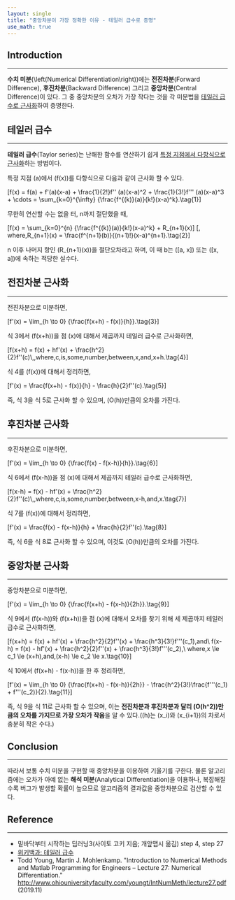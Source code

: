 ```yaml
---
layout: single
title: "중앙차분이 가장 정확한 이유 - 테일러 급수로 증명"
use_math: true
---
```


## Introduction
---

**수치 미분**\(\left(Numerical Differentiation\right)\)에는 **전진차분**(Forward Difference), **후진차분**(Backward Difference) 그리고 **중앙차분**(Central Difference)이 있다. 그 중 중앙차분의 오차가 가장 작다는 것을 각 미분법을 <u>테일러 급수로 근사화</u>하여 증명한다.

## 테일러 급수
---

**테일러 급수**(Taylor series)는 난해한 함수를 연산하기 쉽게 <u>특정 지점에서 다항식으로 근사화</u>하는 방법이다.

특정 지점 \(a\)에서 \(f(x)\)를 다항식으로 다음과 같이 근사화 할 수 있다.

\[f(x) = f(a) + f'(a)(x-a) + \frac{1}{2!}f'' (a)(x-a)^2 + \frac{1}{3!}f''' (a)(x-a)^3 + \cdots = \sum_{k=0}^{\infty} {\frac{f^{(k)}(a)}{k!}(x-a)^k}.\tag{1}\]

무한히 연산할 수는 없을 터, n까지 절단했을 때, 

\[f(x) = \sum_{k=0}^{n} {\frac{f^{(k)}(a)}{k!}(x-a)^k} + R_{n+1}(x)\]
\[, where\,R_{n+1}(x) = \frac{f^{n+1}(b)}{(n+1)!}(x-a)^{n+1}.\tag{2}\]

n 이후 나머지 항인 \(R_{n+1}(x)\)을 절단오차라고 하며, 이 때 b는 \([a, x]\) 또는 \([x, a]\)에 속하는 적당한 실수다.

## 전진차분 근사화
---

전진차분으로 미분하면, 

\[f'(x) = \lim_{h \to 0} {\frac{f(x+h) - f(x)}{h}}.\tag{3}\]

식 3에서 \(f(x+h)\)을 점 \(x\)에 대해서 제곱까지 테일러 급수로 근사화하면,

\[f(x+h) = f(x) + hf'(x) + \frac{h^2}{2}f''(c)\\,\,where\,c\,is\,some\,number\,between\,x\,and\,x+h.\tag{4}\]

식 4를 \(f(x)\)에 대해서 정리하면,

\[f'(x) = \frac{f(x+h) - f(x)}{h} - \frac{h}{2}f''(c).\tag{5}\]

즉, 식 3을 식 5로 근사화 할 수 있으며, \(O(h)\)만큼의 오차를 가진다.

## 후진차분 근사화
---

후진차분으로 미분하면, 

\[f'(x) = \lim_{h \to 0} {\frac{f(x) - f(x-h)}{h}}.\tag{6}\]

식 6에서 \(f(x-h)\)을 점 \(x\)에 대해서 제곱까지 테일러 급수로 근사화하면,

\[f(x-h) = f(x) - hf'(x) + \frac{h^2}{2}f''(c)\\,\,where\,c\,is\,some\,number\,between\,x-h\,and\,x.\tag{7}\]

식 7를 \(f(x)\)에 대해서 정리하면,

\[f'(x) = \frac{f(x) - f(x-h)}{h} + \frac{h}{2}f''(c).\tag{8}\]

즉, 식 6을 식 8로 근사화 할 수 있으며, 이것도 \(O(h)\)만큼의 오차를 가진다.

## 중앙차분 근사화
---

중앙차분으로 미분하면,

\[f'(x) = \lim_{h \to 0} {\frac{f(x+h) - f(x-h)}{2h}}.\tag{9}\]

식 9에서 \(f(x-h)\)와 \(f(x+h)\)을 점 \(x\)에 대해서 오차를 찾기 위해 세 제곱까지 테일러 급수로 근사화하면,

\[f(x+h) = f(x) + hf'(x) + \frac{h^2}{2}f''(x) + \frac{h^3}{3!}f'''(c_1)\,and\\
f(x-h) = f(x) - hf'(x) + \frac{h^2}{2}f''(x) + \frac{h^3}{3!}f'''(c_2),\\
where\,x \le c_1 \le (x+h)\,and\,(x-h) \le c_2 \le x.\tag{10}\]

식 10에서 \(f(x+h) - f(x-h)\)을 한 후 정리하면,

\[f'(x) = \lim_{h \to 0} {\frac{f(x+h) - f(x-h)}{2h}} - \frac{h^2}{3!}\frac{f'''(c_1) + f'''(c_2)}{2}.\tag{11}\]

즉, 식 9을 식 11로 근사화 할 수 있으며, 이는 **전진차분과 후진차분과 달리 \(O(h^2)\)만큼의 오차를 가지므로 가장 오차가 작음**을 알 수 있다.(\(h\)는 \(x_i\)와 \(x_{i+1}\)의 차로서 충분히 작은 수다.)

## Conclusion
---

따라서 보통 수치 미분을 구현할 때 중앙차분을 이용하여 기울기를 구한다. 물론 알고리즘에는 오차가 아예 없는 **해석 미분**(Analytical Differentiation)을 이용하나, 복잡해질 수록 버그가 발생할 확률이 높으므로 알고리즘의 결과값을 중앙차분으로 검산할 수 있다.

## Reference
---

- 밑바닥부터 시작하는 딥러닝3(사이토 고키 지음; 개앞맵시 옮김) step 4, step 27
- [위키백과: 테일러 급수](https://ko.wikipedia.org/wiki/%ED%85%8C%EC%9D%BC%EB%9F%AC_%EA%B8%89%EC%88%98)
- Todd Young, Martin J. Mohlenkamp. "Introduction to Numerical Methods and Matlab Programming for Engineers &#8211; Lecture 27: Numerical Differentiation." http://www.ohiouniversityfaculty.com/youngt/IntNumMeth/lecture27.pdf (2019.11)